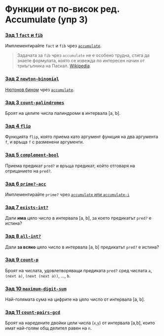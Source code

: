 # Функции от по-висок ред. Accumulate (упр 3)

### [Зад 1 `fact` и `fib`][fib-fact]
Имплементирайте `fact` и `fib` чрез [`accumulate`][common].

> Задачата за `fib` чрез `accumulate` не е особено трудна, стига да знаете формулата,
която се извежда по интересен начин от триъгълника на Паскал.
[Wikipedia](https://en.wikipedia.org/wiki/Fibonacci_number#Mathematics).

### [Зад 2 `newton-binomial`][newton-binomial]
[Нютонов бином][newton-wiki] чрез [`accumulate`][common].

### [Зад 3 `count-palindromes`][count-palindromes]
Броят на целите числа палиндроми в интервала [a, b].

### [Зад 4 `flip`][flip]
Функцията `flip`, която приема като аргумент функция на два аргумента `f`, и връща `f` с разменени аргументи.

### [Зад 5 `complement-bool`][complement-bool]
Приема предикат `pred?` и връща предикат, който отговаря на отрицанието на `pred?`.

### [Зад 6 `prime?-acc`][prime?-acc]
Имплементирайте `prime?` чрез [`accumulate` или `accumulate-i`][common]

### [Зад 7 `exists-int?`][exists-int?]
Дали **има** цяло число в интервала [a, b], за което предикатът `pred?` е истина?

### [Зад 8 `all-int?`][all-int?]
Дали **за всяко** цяло число в интервала [a, b] предикатът `pred?` е истина?

### [Зад 9 `count-p`][count-p]
Броят на числата, удовлетворяващи предиката `pred?` сред числата `a`, `(next a)`, `(next (next a))`, ..., `b`.

### [Зад 10 `maximum-digit-sum`][maximum-digit-sum]
Най-голямата сума на цифрите на цяло число от интервала [a, b].

### [Зад 11 `count-pairs-gcd`][count-pairs-gcd]
Броят на наредените двойки цели числа (`x`,`y`) от интервала [a,b], които имат най-голям общ делител равен на `n`.

[newton-wiki]: https://en.wikipedia.org/wiki/Binomial_theorem

[common]: ./common.03.rkt
[fib-fact]: ./01.fib-fact.rkt
[newton-binomial]: ./02.newton-binomial.rkt
[count-palindromes]: ./03.count-palindromes.rkt
[flip]: ./04.flip.rkt
[complement-bool]: ./05.complement-bool.rkt
[prime?-acc]: ./06.prime-acc.rkt
[exists-int?]: ./07.exists-int.rkt
[all-int?]: ./08.all-int.rkt
[count-p]: ./09.count-p.rkt
[maximum-digit-sum]: ./10.maximum-digit-sum.rkt
[count-pairs-gcd]: ./11.count-pairs-gcd.rkt
